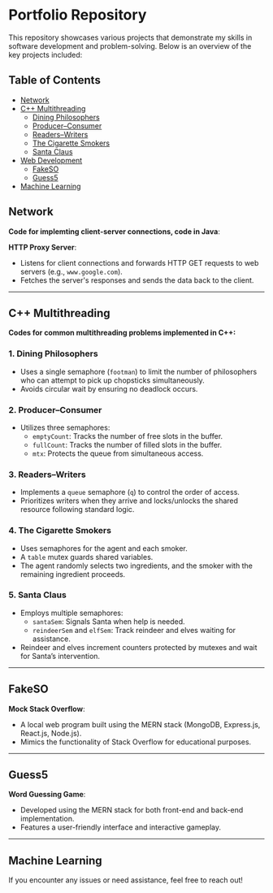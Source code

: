 # Portfolio Repository
This repository showcases various projects that demonstrate my skills in software development and problem-solving. Below is an overview of the key projects included:

## Table of Contents
- [Network](#network)
- [C++ Multithreading](#c-multithreading)
  - [Dining Philosophers](#1-dining-philosophers)
  - [Producer–Consumer](#2-producerconsumer)
  - [Readers–Writers](#3-readerswriters)
  - [The Cigarette Smokers](#4-the-cigarette-smokers)
  - [Santa Claus](#5-santa-claus)
- [Web Development](#Web-development)
  - [FakeSO](#fakeso)
  - [Guess5](#guess5)
- [Machine Learning](#Machine-Learning)

## Network
**Code for implemting client-server connections, code in Java**:

**HTTP Proxy Server**:  
- Listens for client connections and forwards HTTP GET requests to web servers (e.g., `www.google.com`).  
- Fetches the server's responses and sends the data back to the client.

---

## C++ Multithreading
**Codes for common multithreading problems implemented in C++:**  

### 1. Dining Philosophers
- Uses a single semaphore (`footman`) to limit the number of philosophers who can attempt to pick up chopsticks simultaneously.  
- Avoids circular wait by ensuring no deadlock occurs.  

### 2. Producer–Consumer
- Utilizes three semaphores:  
  - `emptyCount`: Tracks the number of free slots in the buffer.  
  - `fullCount`: Tracks the number of filled slots in the buffer.  
  - `mtx`: Protects the queue from simultaneous access.  

### 3. Readers–Writers
- Implements a `queue` semaphore (`q`) to control the order of access.  
- Prioritizes writers when they arrive and locks/unlocks the shared resource following standard logic.  

### 4. The Cigarette Smokers
- Uses semaphores for the agent and each smoker.  
- A `table` mutex guards shared variables.  
- The agent randomly selects two ingredients, and the smoker with the remaining ingredient proceeds.  

### 5. Santa Claus
- Employs multiple semaphores:  
  - `santaSem`: Signals Santa when help is needed.  
  - `reindeerSem` and `elfSem`: Track reindeer and elves waiting for assistance.  
- Reindeer and elves increment counters protected by mutexes and wait for Santa’s intervention.  

---

## FakeSO
**Mock Stack Overflow**:  
- A local web program built using the MERN stack (MongoDB, Express.js, React.js, Node.js).  
- Mimics the functionality of Stack Overflow for educational purposes.  

---

## Guess5
**Word Guessing Game**:  
- Developed using the MERN stack for both front-end and back-end implementation.  
- Features a user-friendly interface and interactive gameplay.  

---

## Machine Learning

If you encounter any issues or need assistance, feel free to reach out!
